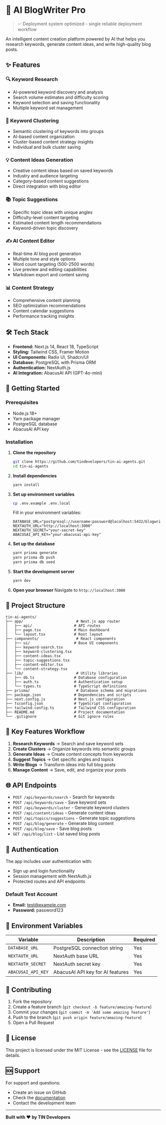 
# 🚀 AI BlogWriter Pro

> ✅ Deployment system optimized - single reliable deployment workflow

An intelligent content creation platform powered by AI that helps you research keywords, generate content ideas, and write high-quality blog posts.

## ✨ Features

### 🔍 **Keyword Research**
- AI-powered keyword discovery and analysis
- Search volume estimates and difficulty scoring
- Keyword selection and saving functionality
- Multiple keyword set management

### 🎯 **Keyword Clustering** 
- Semantic clustering of keywords into groups
- AI-based content organization
- Cluster-based content strategy insights
- Individual and bulk cluster saving

### 💡 **Content Ideas Generation**
- Creative content ideas based on saved keywords
- Industry and audience targeting
- Category-based content suggestions
- Direct integration with blog editor

### 📚 **Topic Suggestions**
- Specific topic ideas with unique angles
- Difficulty-level content targeting
- Estimated content length recommendations
- Keyword-driven topic discovery

### ✍️ **AI Content Editor**
- Real-time AI blog post generation
- Multiple tone and style options
- Word count targeting (500-2500 words)
- Live preview and editing capabilities
- Markdown export and content saving

### 📊 **Content Strategy**
- Comprehensive content planning
- SEO optimization recommendations
- Content calendar suggestions
- Performance tracking insights

## 🛠 Tech Stack

- **Frontend:** Next.js 14, React 18, TypeScript
- **Styling:** Tailwind CSS, Framer Motion
- **UI Components:** Radix UI, Shadcn/UI
- **Database:** PostgreSQL with Prisma ORM
- **Authentication:** NextAuth.js
- **AI Integration:** AbacusAI API (GPT-4o-mini)

## 🚀 Getting Started

### Prerequisites
- Node.js 18+ 
- Yarn package manager
- PostgreSQL database
- AbacusAI API key

### Installation

1. **Clone the repository**
   ```bash
   git clone https://github.com/tindevelopers/tin-ai-agents.git
   cd tin-ai-agents
   ```

2. **Install dependencies**
   ```bash
   yarn install
   ```

3. **Set up environment variables**
   ```bash
   cp .env.example .env.local
   ```
   
   Fill in your environment variables:
   ```env
   DATABASE_URL="postgresql://username:password@localhost:5432/blogwriter"
   NEXTAUTH_URL="http://localhost:3000"
   NEXTAUTH_SECRET="your-secret-key"
   ABACUSAI_API_KEY="your-abacusai-api-key"
   ```

4. **Set up the database**
   ```bash
   yarn prisma generate
   yarn prisma db push
   yarn prisma db seed
   ```

5. **Start the development server**
   ```bash
   yarn dev
   ```

6. **Open your browser**
   Navigate to `http://localhost:3000`

## 📁 Project Structure

```
tin-ai-agents/
├── app/                        # Next.js app router
│   ├── api/                   # API routes
│   ├── page.tsx               # Main dashboard
│   └── layout.tsx             # Root layout
├── components/                 # React components
│   ├── ui/                    # Base UI components
│   ├── keyword-search.tsx
│   ├── keyword-clustering.tsx
│   ├── content-ideas.tsx
│   ├── topic-suggestions.tsx
│   ├── content-editor.tsx
│   └── content-strategy.tsx
├── lib/                        # Utility libraries
│   ├── db.ts                  # Database configuration
│   ├── auth.ts                # Authentication setup
│   └── types.ts               # TypeScript definitions
├── prisma/                     # Database schema and migrations
├── package.json               # Dependencies and scripts
├── next.config.js             # Next.js configuration
├── tsconfig.json              # TypeScript configuration
├── tailwind.config.ts         # Tailwind CSS configuration
├── README.md                  # Project documentation
└── .gitignore                 # Git ignore rules
```

## 🔑 Key Features Workflow

1. **Research Keywords** → Search and save keyword sets
2. **Create Clusters** → Organize keywords into semantic groups  
3. **Generate Ideas** → Create content concepts from keywords
4. **Suggest Topics** → Get specific angles and topics
5. **Write Blogs** → Transform ideas into full blog posts
6. **Manage Content** → Save, edit, and organize your posts

## 🌐 API Endpoints

- `POST /api/keywords/search` - Search for keywords
- `POST /api/keywords/save` - Save keyword sets
- `POST /api/keywords/cluster` - Generate keyword clusters
- `POST /api/content/ideas` - Generate content ideas
- `POST /api/topics/suggestions` - Generate topic suggestions
- `POST /api/blog/generate` - Generate blog content
- `POST /api/blog/save` - Save blog posts
- `GET /api/blog/list` - List saved blog posts

## 🔐 Authentication

The app includes user authentication with:
- Sign up and login functionality
- Session management with NextAuth.js
- Protected routes and API endpoints

### Default Test Account
- **Email:** test@example.com
- **Password:** password123

## 📝 Environment Variables

| Variable | Description | Required |
|----------|-------------|----------|
| `DATABASE_URL` | PostgreSQL connection string | Yes |
| `NEXTAUTH_URL` | NextAuth base URL | Yes |
| `NEXTAUTH_SECRET` | NextAuth secret key | Yes |
| `ABACUSAI_API_KEY` | AbacusAI API key for AI features | Yes |

## 🤝 Contributing

1. Fork the repository
2. Create a feature branch (`git checkout -b feature/amazing-feature`)
3. Commit your changes (`git commit -m 'Add some amazing feature'`)
4. Push to the branch (`git push origin feature/amazing-feature`)
5. Open a Pull Request

## 📄 License

This project is licensed under the MIT License - see the [LICENSE](LICENSE) file for details.

## 🆘 Support

For support and questions:
- Create an issue on GitHub
- Check the [documentation](https://github.com/tindevelopers/tin-ai-agents/wiki)
- Contact the development team

---

**Built with ❤️ by TIN Developers**
